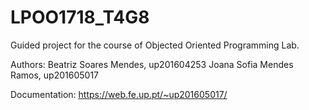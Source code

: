 # LPOO1718_T4G8

Guided project for the course of Objected Oriented Programming Lab.

Authors: 
Beatriz Soares Mendes, up201604253
Joana Sofia Mendes Ramos, up201605017

Documentation: https://web.fe.up.pt/~up201605017/
